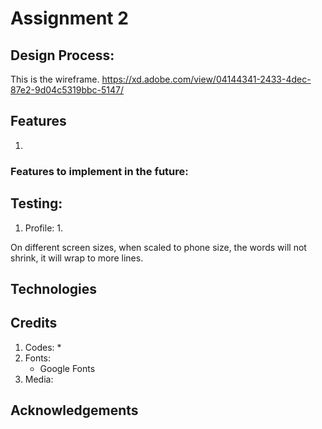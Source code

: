 # Assignment 2

## Design Process: 
This is the wireframe. https://xd.adobe.com/view/04144341-2433-4dec-87e2-9d04c5319bbc-5147/ 

## Features
1. 
### Features to implement in the future:

## Testing:
1. Profile:
    1.

On different screen sizes, when scaled to phone size, the words will not shrink, it will wrap to more lines.

## Technologies

## Credits
1. Codes:
    * 
2. Fonts:
    * Google Fonts
3. Media:


## Acknowledgements

